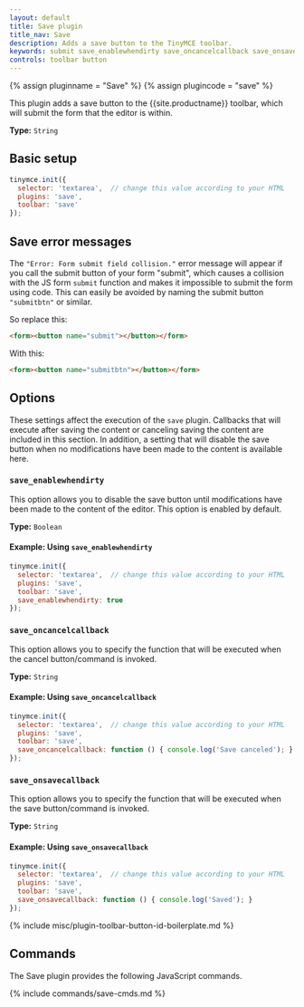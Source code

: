 ```yaml
---
layout: default
title: Save plugin
title_nav: Save
description: Adds a save button to the TinyMCE toolbar.
keywords: submit save_enablewhendirty save_oncancelcallback save_onsavecallback
controls: toolbar button
---
```


{% assign pluginname = "Save" %}
{% assign plugincode = "save" %}

This plugin adds a save button to the {{site.productname}} toolbar, which will submit the form that the editor is within.

**Type:** `String`

## Basic setup

```js
tinymce.init({
  selector: 'textarea',  // change this value according to your HTML
  plugins: 'save',
  toolbar: 'save'
});
```

## Save error messages

The `"Error: Form submit field collision."` error message will appear if you call the submit button of your form "submit", which causes a collision with the JS form `submit` function and makes it impossible to submit the form using code. This can easily be avoided by naming the submit button `"submitbtn"` or similar.

So replace this:

```html
<form><button name="submit"></button></form>
```

With this:

```html
<form><button name="submitbtn"></button></form>
```

## Options

These settings affect the execution of the `save` plugin. Callbacks that will execute after saving the content or canceling saving the content are included in this section. In addition, a setting that will disable the save button when no modifications have been made to the content is available here.

### `save_enablewhendirty`

This option allows you to disable the save button until modifications have been made to the content of the editor. This option is enabled by default.

**Type:** `Boolean`

#### Example: Using `save_enablewhendirty`

```js
tinymce.init({
  selector: 'textarea',  // change this value according to your HTML
  plugins: 'save',
  toolbar: 'save',
  save_enablewhendirty: true
});
```

### `save_oncancelcallback`

This option allows you to specify the function that will be executed when the cancel button/command is invoked.

**Type:** `String`

#### Example: Using `save_oncancelcallback`

```js
tinymce.init({
  selector: 'textarea',  // change this value according to your HTML
  plugins: 'save',
  toolbar: 'save',
  save_oncancelcallback: function () { console.log('Save canceled'); }
});
```

### `save_onsavecallback`

This option allows you to specify the function that will be executed when the save button/command is invoked.

**Type:** `String`

#### Example: Using `save_onsavecallback`

```js
tinymce.init({
  selector: 'textarea',  // change this value according to your HTML
  plugins: 'save',
  toolbar: 'save',
  save_onsavecallback: function () { console.log('Saved'); }
});
```

{% include misc/plugin-toolbar-button-id-boilerplate.md %}

## Commands

The Save plugin provides the following JavaScript commands.

{% include commands/save-cmds.md %}
